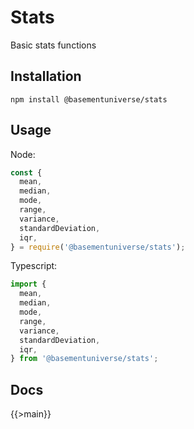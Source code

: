 # Stats

Basic stats functions

## Installation

```
npm install @basementuniverse/stats
```

## Usage

Node:

```javascript
const {
  mean,
  median,
  mode,
  range,
  variance,
  standardDeviation,
  iqr,
} = require('@basementuniverse/stats');
```

Typescript:

```typescript
import {
  mean,
  median,
  mode,
  range,
  variance,
  standardDeviation,
  iqr,
} from '@basementuniverse/stats';
```

## Docs

{{>main}}

